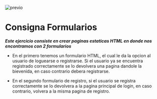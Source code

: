 ![previo](https://user-images.githubusercontent.com/82916451/118412836-92c76480-b672-11eb-90d8-8e75f000c50e.png)
# Consigna Formularios
***Este ejercicio consiste en crear paginas estaticas HTML en donde nos encontramos con 2 formularios***

- En el primero tenemos un formulario HTML, el cual le da la opcion al usuario de loguearse o registrarse. Si el usuario ya se encuentra registrado correctamente se lo devolvera una pagina dandole la bievenida, en caso contrario debera registrarse.

- En el segundo formulario de registro, si el usuario se registra correctamente se lo devolvera a la pagina principal de login, en caso contrario, volvera a la misma pagina de registro.

